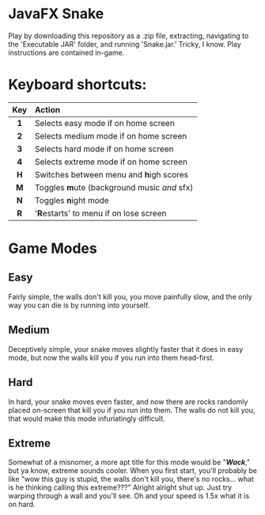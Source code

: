 # JavaFX Snake
Play by downloading this repository as a .zip file, extracting, navigating to the 'Executable JAR' folder, and running 'Snake.jar.' Tricky, I know. Play instructions are contained in-game.

# Keyboard shortcuts:

| Key | Action |
|:-----:|:------------------------------------------|
| **1** | Selects easy mode if on home screen       |
| **2** | Selects medium mode if on home screen     |
| **3** | Selects hard mode if on home screen       |
| **4** | Selects extreme mode if on home screen    |
| **H** | Switches between menu and **h**igh scores     |
| **M** | Toggles **m**ute (background music *and* sfx) |
| **N** | Toggles **n**ight mode                        |
| **R** | '**R**estarts' to menu if on lose screen      |


# Game Modes
## Easy
Fairly simple, the walls don't kill you, you move painfully slow, and the only way you can die is by running into yourself.

## Medium
Deceptively simple, your snake moves slightly faster that it does in easy mode, but now the walls kill you if you run into them head-first.

## Hard
In hard, your snake moves even faster, and now there are rocks randomly placed on-screen that kill you if you run into them. The walls do not kill you, that would make this mode infuriatingly difficult.

## Extreme
Somewhat of a misnomer, a more apt title for this mode would be "***Wack***," but ya know, extreme sounds cooler. When you first start, you'll probably be like "wow this guy is stupid, the walls don't kill you, there's no rocks... what is he thinking calling this extreme???" Alright alright shut up. Just try warping through a wall and you'll see. Oh and your speed is 1.5x what it is on hard.
